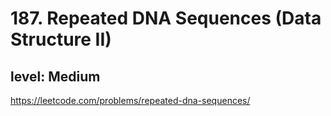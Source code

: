 # 187. Repeated DNA Sequences (Data Structure II)
## level: Medium

https://leetcode.com/problems/repeated-dna-sequences/
